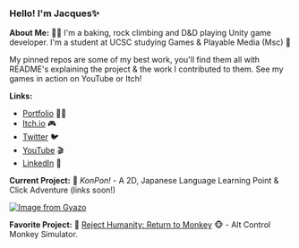 ### Hello! I'm Jacques✨

**About Me:** 🏳️‍🌈
I'm a baking, rock climbing and D&D playing Unity game developer. I'm a student at UCSC studying Games & Playable Media (Msc) 🐌 

My pinned repos are some of my best work, you'll find them all with README's explaining the project & the work I contributed to them. See my games in action on YouTube or Itch!

**Links:**
- [Portfolio](https://sites.google.com/view/jacquesvisserjnr) 🧑‍💻 
- [Itch.io](https://jacquesjnr.itch.io) 🎮 
- [Twitter](https://twitter.com/JacquesVJr)  🐦 
- [YouTube](https://www.youtube.com/channel/UC4c3NKjS2vlJP4EkRqbB-jQ) 🎬
- [LinkedIn](https://www.linkedin.com/in/jacques-visser-b09786154/) 💼 

**Current Project:** 🚧
*KonPon!* - A 2D, Japanese Language Learning Point & Click Adventure (links soon!)


[![Image from Gyazo](https://i.gyazo.com/d3292582436bf43336ac408b814d9938.png)](https://gyazo.com/d3292582436bf43336ac408b814d9938)

**Favorite Project:** 🙌
[Reject Humanity: Return to Monkey](https://github.com/JacquesJnr/GAME-202-Reject-Humanity ) 🐵 - Alt Control Monkey Simulator.
